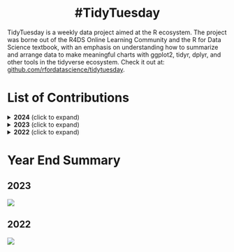 <h1 align="center">
#TidyTuesday
</h1>
TidyTuesday is a weekly data project aimed at the R ecosystem. The project was borne out of the R4DS Online Learning Community and the R for Data Science textbook, with an emphasis on understanding how to summarize and arrange data to make meaningful charts with ggplot2, tidyr, dplyr, and other tools in the tidyverse ecosystem. Check it out at: <a href="https://github.com/rfordatascience/tidytuesday/blob/master/README.md"> github.com/rfordatascience/tidytuesday</a>. <br>

# List of Contributions

<details>
  <summary><b>2024</b> (click to expand)</summary>
  
<!-- toc -->
* 2024/40 [Chess Matches](https://github.com/hdailey/TidyTuesday/tree/main/2024/2024-10-01_Chess)
* 2024/34 [English Monarchs and Marriages](https://github.com/hdailey/TidyTuesday/tree/main/2024/2024-08-20_EnglishMonarchs)
* 2024/33 [World's Fair](https://github.com/hdailey/TidyTuesday/tree/main/2024/2024-08-13_WorldsFairs)
* 2024/32 [Olympic Medals](https://github.com/hdailey/TidyTuesday/tree/main/2024/2024-08-06_Olympics)
* 2024/29 [English Women's Football](https://github.com/hdailey/TidyTuesday/tree/main/2024/2024-07-16_EnglishWomensFootball)
* 2024/20 [Great American Coffee Taste Test](https://github.com/hdailey/TidyTuesday/tree/main/2024/2024-05-14_Coffee)
* 2024/15 [2024 Eclipse](https://github.com/hdailey/TidyTuesday/tree/main/2024/2024-04-02_Eclipse)
* 2024/13 [NCAA March Madness](https://github.com/hdailey/TidyTuesday/tree/main/2024/2024-03-26_MarchMadness)
* 2024/12 [X-Men Mutant Moneyball](https://github.com/hdailey/TidyTuesday/tree/main/2024/2024-03-19_XMen)
* 2024/11 [Fiscal Sponsors](https://github.com/hdailey/TidyTuesday/tree/main/2024/2024-03-12_FiscalSponsors)
* 2024/10 [Mr. Trash Wheel](https://github.com/hdailey/TidyTuesday/tree/main/2024/2024-03-05_MrTrash)
* 2024/09 [Leap Year](https://github.com/hdailey/TidyTuesday/tree/main/2024/2024-02-27_LeapYear)
* 2024/08 [R Consortium ISC Grants](https://github.com/hdailey/TidyTuesday/tree/main/2024/2024-02-20_RGrants)
* 2024/07 [Valentine's Day](https://github.com/hdailey/TidyTuesday/tree/main/2024/2024-02-13_ValentinesDay)
* 2024/06 [World Heritage Sites](https://github.com/hdailey/TidyTuesday/tree/main/2024/2024-02-06_UNESCO)
* 2024/05 [Groundhog Day](https://github.com/hdailey/TidyTuesday/tree/main/2024/2024-01-31_GroundhogDay)
* 2024/04 [UK Educational Attainment of Young People](https://github.com/hdailey/TidyTuesday/tree/main/2024/2024-01-23_UKEducation)
* 2024/03 [US Polling Places](https://github.com/hdailey/TidyTuesday/tree/main/2024/2024-01-16_USPollingPlaces)
* 2024/02 [NHL Birthdays](https://github.com/hdailey/TidyTuesday/tree/main/2024/2024-01-09_NHLBirthdays)
* 2024/01 [Bring Your Own Data](https://github.com/hdailey/TidyTuesday/tree/main/2024/2024-01-02_BringYourOwn)
</details>

<details>
  <summary><b>2023</b> (click to expand)</summary>
  
<!-- toc -->
* 2023/52 [R Package Structure](https://github.com/hdailey/TidyTuesday/tree/main/2023/2023-12-26_RPackageStructure)
* 2023/51 [Holiday Episodes](https://github.com/hdailey/TidyTuesday/tree/main/2023/2023-12-19_HolidayEpisodes)
* 2023/50 [Holiday Movies](https://github.com/hdailey/TidyTuesday/tree/main/2023/2023-12-12_HolidayMovies)
* 2023/49 [Life Expectancy](https://github.com/hdailey/TidyTuesday/tree/main/2023/2023-12-05_LifeExpectancy)
* 2023/48 [Doctor Who](https://github.com/hdailey/TidyTuesday/tree/main/2023/2023-11-28_DoctorWho)
* 2023/47 [R-Ladies](https://github.com/hdailey/TidyTuesday/tree/main/2023/2023-11-21_R-Ladies)
* 2023/46 [Diwali](https://github.com/hdailey/TidyTuesday/tree/main/2023/2023-11-14_Diwali)
* 2023/45 [US House Representatives](https://github.com/hdailey/TidyTuesday/tree/main/2023/2023-11-07_USHouse)
* 2023/44 [Horror Articles](https://github.com/hdailey/TidyTuesday/tree/main/2023/2023-10-31_HorrorArticles)
* 2023/43 [Patient Risk](https://github.com/hdailey/TidyTuesday/tree/main/2023/2023-10-24_PatientRiskProfiles)
* 2023/42 [Taylor Swift](https://github.com/hdailey/TidyTuesday/tree/main/2023/2023-10-17_TaylorSwift)
* 2023/41 [US Haunted Places](https://github.com/hdailey/TidyTuesday/tree/main/2023/2023-10-10_HauntedPlaces)
* 2023/40 [US Grants](https://github.com/hdailey/TidyTuesday/tree/main/2023/2023-10-03_USGrants)
* 2023/39 [Roy Kent F**k Count](https://github.com/hdailey/TidyTuesday/tree/main/2023/2023-09-26_RoyKent)
* 2023/38 [CRAN Package Authors](https://github.com/hdailey/TidyTuesday/tree/main/2023/2023-09-19_CRAN)
* 2023/37 [Global Human Day](https://github.com/hdailey/TidyTuesday/tree/main/2023/2023-09-12_GlobalHumanDay)
* 2023/36 [Unions](https://github.com/hdailey/TidyTuesday/tree/main/2023/2023-09-05_Unions)
* 2023/35 [Fair Use](https://github.com/hdailey/TidyTuesday/tree/main/2023/2023-08-29_FairUse)
* 2023/34 [Refugees](https://github.com/hdailey/TidyTuesday/tree/main/2023/2023-08-22_Refugees)
* 2023/33 [Email Spam](https://github.com/hdailey/TidyTuesday/tree/main/2023/2023-08-15_Spam)
* 2023/31 [US States](https://github.com/hdailey/TidyTuesday/tree/main/2023/2023-08-01_USStates)
* 2023/30 [Scurvy](https://github.com/hdailey/TidyTuesday/tree/main/2023/2023-07-25_Scurvy)
* 2023/29 [GPT Detection](https://github.com/hdailey/TidyTuesday/tree/main/2023/2023-07-18_GPTDetection)
* 2023/28 [Global Surface Temperatures](https://github.com/hdailey/TidyTuesday/tree/main/2023/2023-07-11_GlobalSurfaceTemperatures)
* 2023/27 [Historical Markers](https://github.com/hdailey/TidyTuesday/tree/main/2023/2023-07-04_HistoricalMarkers)
* 2023/26 [US Populated Places](https://github.com/hdailey/TidyTuesday/tree/main/2023/2023-06-27_USPopulatedPlaces)
* 2023/25 [UFO Sightings Redux](https://github.com/hdailey/TidyTuesday/tree/main/2023/2023-06-20_UFO)
* 2023/24 [SAFI Survey Data](https://github.com/hdailey/TidyTuesday/tree/main/2023/2023-06-13_SAFI)
* 2023/23 [Energy Data](https://github.com/hdailey/TidyTuesday/tree/main/2023/2023-06-06_Energy)
* 2023/22 [Verified Oldest People](https://github.com/hdailey/TidyTuesday/tree/main/2023/2023-05-30_OldestPeople)
* 2023/21 [Central Park Squirrels](https://github.com/hdailey/TidyTuesday/tree/main/2023/2023-05-23_Squirrels)
* 2023/20 [Tornados](https://github.com/hdailey/TidyTuesday/tree/main/2023/2023-05-16_Tornados)
* 2023/19 [Childcare Prices](https://github.com/hdailey/TidyTuesday/tree/main/2023/2023-05-09_ChildcareCosts)
* 2023/18 [The Portal Project](https://github.com/hdailey/TidyTuesday/tree/main/2023/2023-05-02_PortalProject)
* 2023/17 [London Marathon](https://github.com/hdailey/TidyTuesday/tree/main/2023/2023-04-25_LondonMarathon)
* 2023/16 [Neolithic Founder Crops](https://github.com/hdailey/TidyTuesday/tree/main/2023/2023-04-18_NeolithicFounderCrops)
* 2023/15 [US Egg Production](https://github.com/hdailey/TidyTuesday/tree/main/2023/2023-04-11_USEggProduction)
* 2023/14 [Premier League Match Data](https://github.com/hdailey/TidyTuesday/tree/main/2023/2023-04-04_PremierLeague)
* 2023/13 [Time Zones](https://github.com/hdailey/TidyTuesday/tree/main/2023/2023-03-28_TimeZones)
* 2023/12 [Programming Languages](https://github.com/hdailey/TidyTuesday/tree/main/2023/2023-03-21_ProgrammingLanguages)
* 2023/11 [European Drug Development](https://github.com/hdailey/TidyTuesday/tree/main/2023/2023-03-14_EUDrugDevelopment)
* 2023/10 [Numbats in Australia](https://github.com/hdailey/TidyTuesday/tree/main/2023/2023-03-07_NumbatsAU)
* 2023/09 [African Language Sentiment](https://github.com/hdailey/TidyTuesday/tree/main/2023/2023-02-28_AfricanLanguageSentiment)
* 2023/08 [Bob Ross Paintings](https://github.com/hdailey/TidyTuesday/tree/main/2023/2023-02-21_BobRoss)
* 2023/07 [Hollywood Age Gap](https://github.com/hdailey/TidyTuesday/tree/main/2023/2023-02-14_HollywoodAgeGaps)
* 2023/06 [Big Tech Stocks](https://github.com/hdailey/TidyTuesday/tree/main/2023/2023-02-07_BigTechStockPrice)
* 2023/05 [Pet Cats UK](https://github.com/hdailey/TidyTuesday/tree/main/2023/2023-01-31_CatsUK)
* 2023/04 [Alone TV series](https://github.com/leeolney3/TidyTuesday/tree/main/2023/week_04)
* 2023/03 [Art History](https://github.com/hdailey/TidyTuesday/tree/main/2023/2023-01-17_Artists)
* 2023/02 [Project FeederWatch](https://github.com/hdailey/TidyTuesday/tree/main/2023/2023-01-10_BirdFeederWatch)
* 2023/01 [BYO Data](https://github.com/hdailey/TidyTuesday/tree/main/2023/2023-01-03_BringYourOwn)
<!-- tocstop -->
</details>

<details>
<summary><b>2022</b> (click to expand)</summary>

<!-- toc -->
* 2022/38 [Wastewater Treatment Plants](https://github.com/hdailey/TidyTuesday/tree/main/2022/2022-09-20_WWTP)
* 2022/35 [Pell Grants](https://github.com/hdailey/TidyTuesday/tree/main/2022/2022-08-30_PellGrant)
* 2022/34 [CHIP Dataset](https://github.com/hdailey/TidyTuesday/tree/main/2022/2022-08-23_CHIPDataset)
* 2022/33 [Psychometrics](https://github.com/hdailey/TidyTuesday/tree/main/2022/2022-08-16_Psychometrics)
* 2022/32 [Ferris Wheels](https://github.com/hdailey/TidyTuesday/tree/main/2022/2022-08-09_FerrisWheels)
* 2022/31 [OR Spotted Frog](https://github.com/hdailey/TidyTuesday/tree/main/2022/2022-08-02_ORSpottedFrog)
* 2022/29 [Technology Adaptation](https://github.com/hdailey/TidyTuesday/tree/main/2022/2022-07-19_TechnologyAdoption)
* 2022/28 [EU Flights](https://github.com/hdailey/TidyTuesday/tree/main/2022/2022-07-12_EUFlights)
* 2022/27 [SF Rentals](https://github.com/hdailey/TidyTuesday/tree/main/2022/2022-07-05_SFRent)
* 2022/26 [UK Pay Gap](https://github.com/hdailey/TidyTuesday/tree/main/2022/2022-06-28_UKPay)
* 2022/25 [Juneteenth](https://github.com/hdailey/TidyTuesday/tree/main/2022/2022-06-21_Juneteenth)
* 2022/24 [Drought](https://github.com/hdailey/TidyTuesday/tree/main/2022/2022-06-14_Drought)
<!-- tocstop -->
</details>

# Year End Summary
## 2023
<img src="https://github.com/hdailey/TidyTuesday/blob/main/2023/finalImage.png">

## 2022
<img src="https://github.com/hdailey/TidyTuesday/blob/main/2022/finalImage.png">



